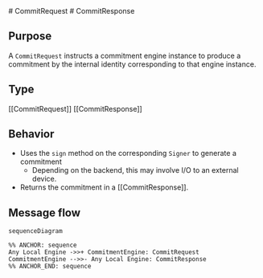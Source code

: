 <div class="message">
# CommitRequest
# CommitResponse

## Purpose

<!-- ANCHOR: purpose -->
A `CommitRequest` instructs a commitment engine instance to produce a commitment by the internal identity corresponding to that engine instance.
<!-- ANCHOR_END: purpose -->

## Type

<!-- ANCHOR: type -->
[[CommitRequest]]
[[CommitResponse]]
<!-- ANCHOR_END: type -->

## Behavior

<!-- ANCHOR: behavior -->
- Uses the `sign` method on the corresponding `Signer` to generate a commitment
    - Depending on the backend, this may involve I/O to an external device.
- Returns the commitment in a [[CommitResponse]].
<!-- ANCHOR_END: behavior -->

## Message flow

<!-- ANCHOR: messages -->
```mermaid
sequenceDiagram

%% ANCHOR: sequence
Any Local Engine ->>+ CommitmentEngine: CommitRequest
CommitmentEngine -->>- Any Local Engine: CommitResponse
%% ANCHOR_END: sequence
```
<!-- ANCHOR_END: messages -->
</div>